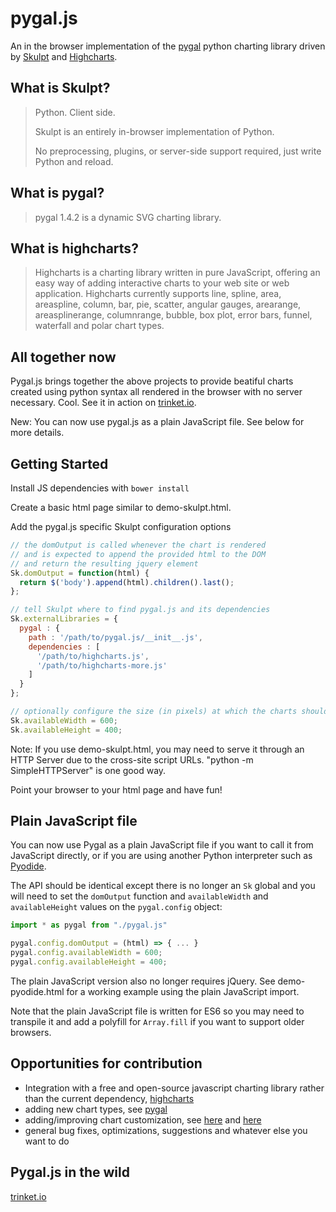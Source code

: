 pygal.js
========

An in the browser implementation of the [pygal](http://pygal.org) python
charting library driven by [Skulpt](http://www.skulpt.org/) and
[Highcharts](http://www.highcharts.com/).

## What is Skulpt?

> Python. Client side.
>
> Skulpt is an entirely in-browser implementation of Python.
>
> No preprocessing, plugins, or server-side support required, just write Python and reload.

## What is pygal?

> pygal 1.4.2 is a dynamic SVG charting library.

## What is highcharts?

> Highcharts is a charting library written in pure JavaScript, offering an easy way of adding interactive charts to your web site or web application. Highcharts currently supports line, spline, area, areaspline, column, bar, pie, scatter, angular gauges, arearange, areasplinerange, columnrange, bubble, box plot, error bars, funnel, waterfall and polar chart types.

## All together now

Pygal.js brings together the above projects to provide beatiful charts
created using python syntax all rendered in the browser with no server
necessary. Cool. See it in action on [trinket.io](https://trinket.io/charts).

New: You can now use pygal.js as a plain JavaScript file. See below for more details.

## Getting Started

Install JS dependencies with ```bower install```

Create a basic html page similar to demo-skulpt.html.

Add the pygal.js specific Skulpt configuration options

```js
// the domOutput is called whenever the chart is rendered
// and is expected to append the provided html to the DOM
// and return the resulting jquery element
Sk.domOutput = function(html) {
  return $('body').append(html).children().last();
};

// tell Skulpt where to find pygal.js and its dependencies
Sk.externalLibraries = {
  pygal : {
    path : '/path/to/pygal.js/__init__.js',
    dependencies : [
      '/path/to/highcharts.js',
      '/path/to/highcharts-more.js'
    ]
  }
};

// optionally configure the size (in pixels) at which the charts should render
Sk.availableWidth = 600;
Sk.availableHeight = 400;
```

Note: If you use demo-skulpt.html, you may need to serve it through an HTTP Server
due to the cross-site script URLs. "python -m SimpleHTTPServer" is one good
way.

Point your browser to your html page and have fun!

## Plain JavaScript file

You can now use Pygal as a plain JavaScript file if you want to call it from
JavaScript directly, or if you are using another Python interpreter such as
[Pyodide](https://pyodide.org/en/stable/).

The API should be identical except there is no longer an `Sk` global and you
will need to set the `domOutput` function and `availableWidth` and `availableHeight`
values on the `pygal.config` object:

```javascript
import * as pygal from "./pygal.js"

pygal.config.domOutput = (html) => { ... }
pygal.config.availableWidth = 600;
pygal.config.availableHeight = 400;
```

The plain JavaScript version also no longer requires jQuery. See demo-pyodide.html
for a working example using the plain JavaScript import.

Note that the plain JavaScript file is written for ES6 so you may need to
transpile it and add a polyfill for `Array.fill` if you want to support older
browsers.

## Opportunities for contribution

* Integration with a free and open-source javascript charting library rather
  than the current dependency, [highcharts](http://www.highcharts.com/)
* adding new chart types, see [pygal](http://pygal.org/chart_types/)
* adding/improving chart customization, see
  [here](http://pygal.org/basic_customizations/) and
  [here](http://pygal.org/other_customizations/)
* general bug fixes, optimizations, suggestions and whatever else you want to do

## Pygal.js in the wild

[trinket.io](https://trinket.io/charts)
